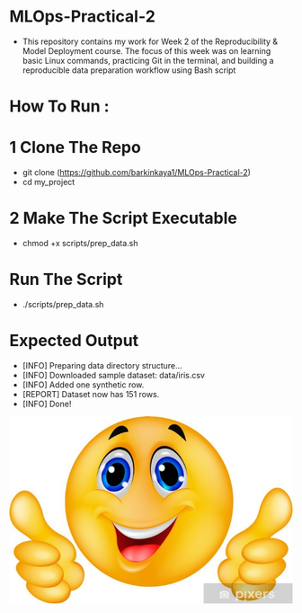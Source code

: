 # MLOps-Practical-2
- This repository contains my work for Week 2 of the Reproducibility & Model Deployment course.
The focus of this week was on learning basic Linux commands, practicing Git in the terminal, and building a reproducible data preparation workflow using Bash script


# How To Run :

# 1 Clone The Repo
- git clone (https://github.com/barkinkaya1/MLOps-Practical-2)
- cd my_project

# 2 Make The Script Executable 
- chmod +x scripts/prep_data.sh

# Run The Script
- ./scripts/prep_data.sh

# Expected Output 
- [INFO] Preparing data directory structure...
- [INFO] Downloaded sample dataset: data/iris.csv
- [INFO] Added one synthetic row.
- [REPORT] Dataset now has 151 rows.
- [INFO] Done!

![(smiley.jpg)](smiley.jpg)